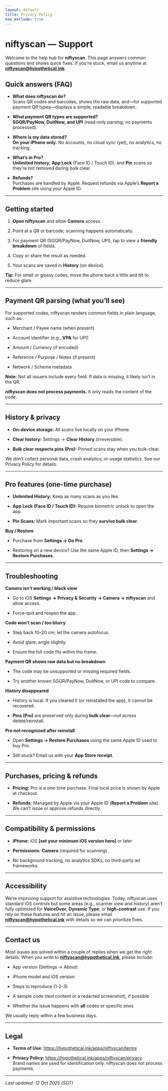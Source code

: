 ```yaml
---
layout: default
title: Privacy Policy
nav_exclude: true
---
```

# niftyscan — Support

Welcome to the help hub for **niftyscan**. This page answers common questions and shows quick fixes. If you’re stuck, email us anytime at **niftyscan@hypothetical.ink**.

## Quick answers (FAQ)

- **What does niftyscan do?**  
    Scans QR codes and barcodes, shows the raw data, and—for supported payment QR types—displays a simple, readable breakdown.
    
- **What payment QR types are supported?**  
    **SGQR/PayNow, DuitNow, and UPI** (read-only parsing; no payments processed).
    
- **Where is my data stored?**  
    **On your iPhone only.** No accounts, no cloud sync (yet), no analytics, no tracking.
    
- **What’s in Pro?**  
    **Unlimited history**, **App Lock** (Face ID / Touch ID), and **Pin** scans so they’re not removed during bulk clear.
    
- **Refunds?**  
    Purchases are handled by Apple. Request refunds via Apple’s **Report a Problem** site using your Apple ID.
    

---

## Getting started

1. **Open niftyscan** and allow **Camera** access.
    
2. Point at a QR or barcode; scanning happens automatically.
    
3. For payment QR (SGQR/PayNow, DuitNow, UPI), tap to view a **friendly breakdown** of fields.
    
4. Copy or share the result as needed.
    
5. Your scans are saved in **History** (on device).
    

**Tip:** For small or glossy codes, move the phone back a little and tilt to reduce glare.

---

## Payment QR parsing (what you’ll see)

For supported codes, niftyscan renders common fields in plain language, such as:

- Merchant / Payee name (when present)
    
- Account identifier (e.g., **VPA** for UPI)
    
- Amount / Currency (if encoded)
    
- Reference / Purpose / Notes (if present)
    
- Network / Scheme metadata
    

**Note:** Not all issuers include every field. If data is missing, it likely isn’t in the QR.

**niftyscan does not process payments.** It only reads the content of the code.

---

## History & privacy

- **On-device storage:** All scans live locally on your iPhone.
    
- **Clear history:** Settings → **Clear History** (irreversible).
    
- **Bulk clear respects pins (Pro):** Pinned scans stay when you bulk-clear.
    

We don’t collect personal data, crash analytics, or usage statistics. See our Privacy Policy for details.

---

## Pro features (one-time purchase)

- **Unlimited History:** Keep as many scans as you like.
    
- **App Lock (Face ID / Touch ID):** Require biometric unlock to open the app.
    
- **Pin Scans:** Mark important scans so they **survive bulk clear**.
    

**Buy / Restore**

- Purchase from **Settings → Go Pro**.
    
- Restoring on a new device? Use the same Apple ID, then **Settings → Restore Purchases**.
    

---

## Troubleshooting

**Camera isn’t working / black view**

- Go to iOS **Settings → Privacy & Security → Camera → niftyscan** and allow access.
    
- Force-quit and reopen the app.
    

**Code won’t scan / too blurry**

- Step back 10–20 cm; let the camera autofocus.
    
- Avoid glare; angle slightly.
    
- Ensure the full code fits within the frame.
    

**Payment QR shows raw data but no breakdown**

- The code may be unsupported or missing required fields.
    
- Try another known SGQR/PayNow, DuitNow, or UPI code to compare.
    

**History disappeared**

- History is local. If you cleared it (or reinstalled the app), it cannot be recovered.
    
- **Pins (Pro)** are preserved only during **bulk clear**—not across delete/reinstall.
    

**Pro not recognized after reinstall**

- Open **Settings → Restore Purchases** using the same Apple ID used to buy Pro.
    
- Still stuck? Email us with your **App Store receipt**.
    

---

## Purchases, pricing & refunds

- **Pricing:** Pro is a one-time purchase. Final local price is shown by Apple at checkout.
    
- **Refunds:** Managed by Apple via your Apple ID (**Report a Problem** site). We can’t issue or approve refunds directly.
    

---

## Compatibility & permissions

- **iPhone:** iOS **[set your minimum iOS version here]** or later
    
- **Permissions:** **Camera** (required for scanning)
    
- No background tracking, no analytics SDKs, no third-party ad frameworks.
    

---

## Accessibility

We’re improving support for assistive technologies. Today, niftyscan uses standard iOS controls but some areas (e.g., scanner view and history) aren’t fully optimized for **VoiceOver**, **Dynamic Type**, or **high-contrast** use. If you rely on these features and hit an issue, please email **niftyscan@hypothetical.ink** with details so we can prioritize fixes.

---

## Contact us

Most issues are solved within a couple of replies when we get the right details. When you write to **niftyscan@hypothetical.ink**, please include:

- App version (Settings → About)
    
- iPhone model and iOS version
    
- Steps to reproduce (1-2-3)
    
- A sample code (text content or a redacted screenshot), if possible
    
- Whether the issue happens with **all** codes or specific ones
    

We usually reply within a few business days.

---

## Legal

- **Terms of Use:** https://hypothetical.ink/apps/niftyscan/terms
    
- **Privacy Policy:** https://hypothetical.ink/apps/niftyscan/privacy  
    Brand names are used for identification only. niftyscan does not process payments.
    

---

_Last updated: 12 Oct 2025 (SGT)_

<!-- INTERNAL TODO — Accessibility baseline checklist for next build - VoiceOver: Add accessibilityLabel to scan, copy, share, clear, pin, lock; hide live camera preview (isAccessibilityElement = false); announce detection (“Code detected”). - Focus: After successful scan, move VO focus to parsed result container; provide “Dismiss” button with a clear label. - Dynamic Type: Use preferredFont APIs in history and details; avoid fixed-height rows; verify no clipping at XL/XXL sizes. - Hit targets: Ensure all tappable areas are ≥ 44×44pt; add contentInsets where needed. - Contrast & color: Ensure 4.5:1 contrast for text/overlays; avoid text over the live camera feed. - Reduce Motion/Haptics: Respect system settings; disable custom animations/haptics when toggles are off. - QA pass: Test with VO on; test Zoom, Bold Text, Increase Contrast, Reduce Motion. -->
